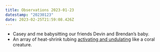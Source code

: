 ```yaml
---
title: Observations 2023-01-23
datestamp: "20230123"
date: 2023-02-25T21:59:08.426Z
---
```

- Casey and me babysitting our friends Devin and Brendan’s baby.
- An array of heat-shrink tubing [activating and undulating](https://spencertweedy.com/uploads/heat-shrink.mov) like a coral creature. 
